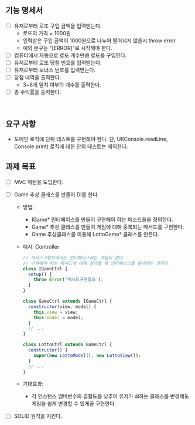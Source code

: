 ## 기능 명세서

- [ ] 유저로부터 로또 구입 금액을 입력받는다.
  - 로또의 가격 = 1000원
  - 입력받은 구입 금액이 1000원으로 나누어 떨어지지 않을시 throw error
  - 예외 문구는 "[ERROR]"로 시작해야 한다.
- [ ] 컴퓨터에서 자동으로 로또 개수만큼 로또를 구입한다.
- [ ] 유저로부터 로또 당첨 번호를 입력받는다.
- [ ] 유저로부터 보너스 번호를 입력받는다.
- [ ] 당첨 내역을 출력한다.
  - 3~6개 일치 여부의 개수를 출력한다.
- [ ] 총 수익률을 출력한다.

<br />

## 요구 사항

- 도메인 로직에 단위 테스트를 구현해야 한다. 단, UI(Console.readLine, Console.print) 로직에 대한 단위 테스트는 제외한다.

## 과제 목표

- [ ] MVC 패턴을 도입한다.
- [ ] Game 추상 클래스를 만들어 DI를 한다.

  - 방법:
    - IGame\* 인터페이스를 만들어 구현해야 하는 메소드들을 정의한다.
    - Game\* 추상 클래스를 만들어 게임에 대해 중복되는 메서드를 구현한다.
    - Game 추상클래스를 이용해 LottoGame\* 클래스를 만든다.
  - 예시: Controller

    ```js
    // 자바스크립트에서는 인터페이스라는 개념이 없다.
    // 구현해야 하는 메서드에 대해 정의를 해 인터페이스를 흉내내는 것이다.
    class IGameCtrl {
      setup() {
        throw Error('메서드구현필요');
      }
    }

    class GameCtrl extends IGameCtrl {
      constructor(view, model) {
        this.view = view;
        this.model = model;
      }
      // ...
    }

    class LottoCtrl extends GameCtrl {
      constructor() {
        super(new LottoModel(), new LottoView());
      }
      // ...
    }
    ```

  - 기대효과:
    - 각 인스턴스 멤버변수의 결합도를 낮추어 유저가 di하는 클래스를 변경해도 게임을 쉽게 변경할 수 있게끔 구현한다.

- [ ] SOLID 원칙을 지킨다.
